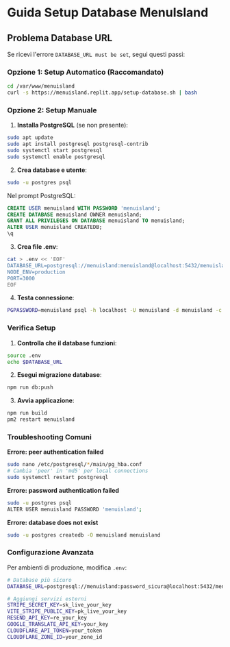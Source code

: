 # Guida Setup Database MenuIsland

## Problema Database URL

Se ricevi l'errore `DATABASE_URL must be set`, segui questi passi:

### Opzione 1: Setup Automatico (Raccomandato)

```bash
cd /var/www/menuisland
curl -s https://menuisland.replit.app/setup-database.sh | bash
```

### Opzione 2: Setup Manuale

1. **Installa PostgreSQL** (se non presente):
```bash
sudo apt update
sudo apt install postgresql postgresql-contrib
sudo systemctl start postgresql
sudo systemctl enable postgresql
```

2. **Crea database e utente**:
```bash
sudo -u postgres psql
```

Nel prompt PostgreSQL:
```sql
CREATE USER menuisland WITH PASSWORD 'menuisland';
CREATE DATABASE menuisland OWNER menuisland;
GRANT ALL PRIVILEGES ON DATABASE menuisland TO menuisland;
ALTER USER menuisland CREATEDB;
\q
```

3. **Crea file .env**:
```bash
cat > .env << 'EOF'
DATABASE_URL=postgresql://menuisland:menuisland@localhost:5432/menuisland
NODE_ENV=production
PORT=3000
EOF
```

4. **Testa connessione**:
```bash
PGPASSWORD=menuisland psql -h localhost -U menuisland -d menuisland -c "SELECT version();"
```

### Verifica Setup

1. **Controlla che il database funzioni**:
```bash
source .env
echo $DATABASE_URL
```

2. **Esegui migrazione database**:
```bash
npm run db:push
```

3. **Avvia applicazione**:
```bash
npm run build
pm2 restart menuisland
```

### Troubleshooting Comuni

**Errore: peer authentication failed**
```bash
sudo nano /etc/postgresql/*/main/pg_hba.conf
# Cambia 'peer' in 'md5' per local connections
sudo systemctl restart postgresql
```

**Errore: password authentication failed**
```bash
sudo -u postgres psql
ALTER USER menuisland PASSWORD 'menuisland';
```

**Errore: database does not exist**
```bash
sudo -u postgres createdb -O menuisland menuisland
```

### Configurazione Avanzata

Per ambienti di produzione, modifica `.env`:
```bash
# Database più sicuro
DATABASE_URL=postgresql://menuisland:password_sicura@localhost:5432/menuisland

# Aggiungi servizi esterni
STRIPE_SECRET_KEY=sk_live_your_key
VITE_STRIPE_PUBLIC_KEY=pk_live_your_key
RESEND_API_KEY=re_your_key
GOOGLE_TRANSLATE_API_KEY=your_key
CLOUDFLARE_API_TOKEN=your_token
CLOUDFLARE_ZONE_ID=your_zone_id
```